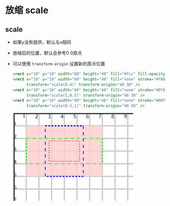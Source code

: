 # 放缩 scale

## scale

+ 如果y没有提供，默认与x相同

+ 放缩后的位置，默认会参考0 0原点

+ 可以使用 `transform-origin` 设置新的原点位置

  ```html
  <rect x="10" y="10" width="60" height="40" fill="#fcc" fill-opacity="0.8"/>
  <rect x="10" y="10" width="60" height="40" fill="none" stroke="#f00" stroke-dasharray="2.5"
        transform="scale(0.4)" transform-origin="40 30" />
  <rect x="10" y="10" width="60" height="40" fill="none" stroke="#0f0" stroke-dasharray="2.5"
        transform="scale(1,0.5)" transform-origin="40 30" />
  <rect x="10" y="10" width="60" height="40" fill="none" stroke="#00f" stroke-dasharray="2.5"
        transform="scale(0.5,1)" transform-origin="40 30" />
  ```

  ![alt text](images/放缩.png)
